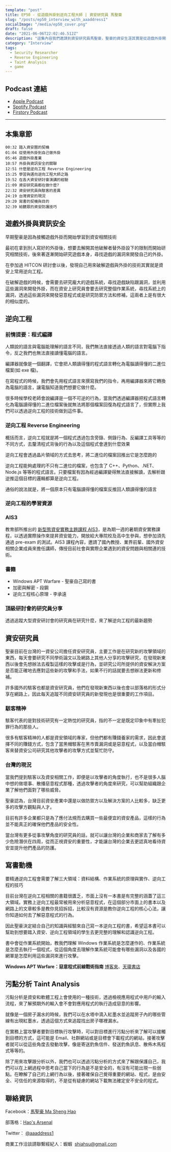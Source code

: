 ```yaml
---
template: "post"
title: EP50 - 從遊戲外掛到逆向工程大師 | 資安研究員 馬聖豪
slug: "/posts/ep50_interview_with_aaaddress1"
socialImage: "/media/ep50_cover.png"
draft: false
date: "2021-06-06T22:02:46.512Z"
description: "這集內容我們邀請到資安研究員馬聖豪，聖豪的資安生涯其實是從遊戲外掛開始，到後來把技術轉而用在資安上，開始鑽研逆向工程並透過自己的技術和知識來研究Windows作業系統上的漏洞"
category: "Interview"
tags:
  - Security Researcher
  - Reverse Engineering
  - Taint Analysis
  - game
---
```


## Podcast 連結

- [Apple Podcast](https://podcasts.apple.com/tw/podcast/%E8%B3%87%E5%AE%89%E8%A7%A3%E5%A3%93%E7%B8%AE/id1513276667?i=1000524418831)
- [Spotify Podcast](https://open.spotify.com/episode/4VIYuzohPkIlzgFzXWdRdx?si=7kHHOzRhRnGv6iiOsmGMwQ)
- [Firstory Podcast](https://open.firstory.me/story/ckpkb0cne1ia00899uzbmdlao)

---

## 本集章節

`00:32 踏入資安圈的契機`\
`01:04 從使用外掛到自己做外掛`\
`05:46 遊戲外掛產業`\
`10:57 外掛與資訊安全的關聯`\
`12:51 什麼是逆向工程 Reverse Engineering`\
`15:25 學習與邁向逆向工程大師之路`\
`19:52 在各大資安研討會演講的經驗`\
`21:09 資安研究員都在做什麼?`\
`22:32 資安研究員與駭客的差異`\
`24:19 台灣資安的現況`\
`29:20 寫書的契機與目的`\
`32:39 給聽眾的資安防護技巧`

## 遊戲外掛與資訊安全

早期聖豪是因為接觸遊戲外掛而開始學習到資安相關技術

最初在拿到別人寫好的外掛後，想要去解開其他破解者替外掛設下的限制而開始研究相關技術，後來著逐漸開始研究遊戲本身，尋找遊戲的漏洞來開發自己的外掛。

在參加過 HITCON 研討會以後，發現自己用來破解遊戲與外掛的技術其實就是資安上常用逆向工程。

在破解遊戲的時候，會需要去研究龐大的遊戲系統，尋找遊戲缺陷跟漏洞，並利用這些漏洞來開發外掛，而在資安上研究員會要去研究整個作業系統，尋找系統上的漏洞，透過這些漏洞來開發惡意程式或是研究防禦方法和修補，這兩者上是有很大的相似度的。

## 逆向工程

### 前情提要：程式編譯

人類說的語言與電腦能理解的語言不同，我們無法直接透過人類的語言對電腦下指令，反之我們也無法直接讀懂電腦的語言。

編譯器就像是一個翻譯，它會把人類讀得懂的程式語言轉化為電腦讀得懂的二進位檔案(如 exe 檔)。

在寫程式的時候，我們會先用程式語言來撰寫我們的指令，再用編譯器來將它轉換為電腦的語言，讓電腦知道我們想要它做什麼。

很多時候學校老師會說編譯是一個不可逆的行為，當我們透過編譯器把程式語言轉化為電腦讀得懂的二進位檔案後就無法將那個檔案回復為程式語言了，但實際上我們可以透過逆向工程的技術做到這件事。

### 逆向工程 Reverse Engineering

概括而言，逆向工程就是將一個程式透過包含旁錄、側錄行為、反編譯工具等等的不同方式，去釐清程式背後的行為以及這個程式會達到什麼效果

逆向工程會透過晶片領域的方式去思考，將二進位的檔案回推出它是怎麼跑的

逆向工程能夠處理的不只有二進位的檔案，也包含了 C++、Python、.NET、Node.js 等等的程式語言。只要檔案有因為經過編譯變得無法直接解讀，去解析跟逆推這個目標的邏輯都算是逆向工程。

通俗的說法就是，將一個原本只有電腦讀得懂的檔案反推回人類讀得懂的語言

### 逆向工程的學習資源

### AIS3

教育部所推出的 [新型態資安實務主題課程 AIS3](https://ais3.org/)，是為期一週的暑期資安實務課程，以透過實際操作來提昇資安能力，開放給大專院校及高中生參與，想參加須先通過 pre-exam 的測試。AIS3 課程內容，邀請了國內教授、業界前輩、國外資安相關企業成員來擔任講師，傳授目前社會與實際企業遇到的資安問題與相關連的技術。

### 書籍

- Windows APT Warfare - 聖豪自己寫的書
- 加密與解密 - 段鋼
- 逆向工程核心原理 - 李承遠

### 頂級研討會的研究員分享

透過追蹤大型資安研討會的研究員在研究什麼，來了解逆向工程的最新趨勢

## 資安研究員

聖豪目前在台灣的一資安公司擔任資安研究員，主要工作是在研究新的攻擊領域的東西，每天會要研究不同學術論文以及網路上其他人分享的攻擊研究，在發現新東西以後會先想辦法去複製這樣的攻擊或是行為，並研究公司所提供的資安解決方案是否能正確地去應對這些新的攻擊和手法，如果不行的話就要去想辦法更新和修補。

許多國外的駭客也都是資安研究員，他們在發現新東西以後也會以部落格的形式分享在網路上，因此每天追蹤不同資安研究員的新發現也是很重要的工作項目。

### 駭客精神

駭客代表的是對技術研究有一定熱忱的研究員，指的不一定是既定印象中有牽扯犯罪行為的那些人。

很多有駭客精神的人都是資安領域的專家，但他們都有賺錢養家的需求，因此會選擇不同的賺錢方式，包含了當黑帽駭客在黑市賣漏洞或是惡意程式，以及當白帽駭客來替資安公司研究其他攻擊者的攻擊方式並幫忙防守。

### 台灣的現況

當我們提到駭客以及資安相關工作，即便是以攻擊者的角度執行，也不是很多人腦中想的做壞事、散播惡意程式那種，透過攻擊者的角度來研究，可以幫助組織跟企業了解他們面對了哪些威脅。

聖豪認為，台灣目前資安產業中還是以做防禦方以及解決方案的人比較多，缺乏更多的攻擊方觀點與人才。

目前有許多企業都只是為了應付法規而去購買一些最便宜的資安產品，這樣的行為並不能真正的確保他們產品的安全性。

當台灣有更多從事攻擊角度的研究員的話，就可以讓台灣的企業和商家去了解有多少危險潛伏在四周，從而正視資安的重要性，才能讓台灣的企業去更認真地看待資安並提升他們產品的防護。

## 寫書動機

要精通逆向工程會需要了解三大領域：資料結構、作業系統的原理與實作、逆向工程的技巧

目前台灣在逆向工程相關的書籍很匱乏，市面上沒有一本書是有完整的涵蓋了這三大領域。實務上逆向工程最常被用來分析惡意程式，在這個部分市面上的書本以及網路上的文章較多是教你見招拆招，比較沒有資源是教你逆向工程的核心心法，讓你知道如何去了解惡意程式的行為。

因此聖豪決定結合自己的知識與經驗來自己寫一本逆向工程的書，希望這本書可以幫助到想要踏入資安、逆向工程領域的學生去更完整的理解和認識逆向工程。

書中會從作業系統開始，教我們理解 Windows 作業系統是怎麼運作的、作業系統是怎麼去執行一個程式，從這個角度去理解作業系統可能會有哪些漏洞以及各國的網軍是怎麼利用這些漏洞來進行攻擊。

**Windows APT Warfare：惡意程式前線戰術指南** [博客來](https://www.books.com.tw/products/0010890871)、[天瓏書店](https://www.tenlong.com.tw/products/9789864347544)

## 污點分析 Taint Analysis

污點分析是資安和軟體工程上會使用的一種技術，透過檢視應用程式中用戶的輸入流程，來了解預期外的輸入會不會對應用程式的執行造成惡意的影響。

就像是一個房子漏水的時候，我們可以在水塔中滴入紅墨水並追蹤房子內的哪些管線有出現紅墨水，透過這個方式來追蹤找出房子哪裡漏水。

在實務上當攻擊者要對目標執行攻擊時，可以對目標進行污點分析來了解可以接觸到目標的方式，這可能是 Email、社群網站或是目標會下載程式的網站，接著攻擊者就可以從這些角度去發動攻擊，像是寄送釣魚信件、發送釣魚訊息、散佈木馬程式等等的。

除了用來攻擊跟分析以外，我們也可以透過污點分析的方式來了解跟保護自己，我們可以在上網過程中思考自己當下的行為是不是安全的，有沒有可能出現一些弱點。在瞭解了自己的上網行為以後，接著確保自己覺得重要的網站、程式，是由安全、可信任的來源取得的，不是從有疑慮的網站下載無法確定安不安全的程式。

## 聯絡資訊

Facebook：[馬聖豪 Ma Sheng Hao](https://www.facebook.com/aaaddress1)

部落格：[Hao's Arsenal](https://blog.30cm.tw/)

Twitter： [@aaaddress1](https://twitter.com/aaaddress1)

商業工作洽談請聯繫經紀人：蝦蝦  [shiahsu@gmail.com](mailto:shiahsu@gmail.com)
